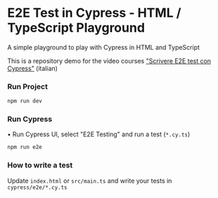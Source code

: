 # E2E Test in Cypress - HTML / TypeScript Playground

A simple playground to play with Cypress in HTML and TypeScript

This is a repository demo for the video courses ["Scrivere E2E test con Cypress"](https://www.fabiobiondi.dev/video-courses/scrivere-e2e-test-con-cypress) (italian)



### Run Project

```bash
npm run dev
```

### Run Cypress

• Run Cypress UI, select "E2E Testing" and run a test (`*.cy.ts`) 


```bash
npm run e2e
```

### How to write a test

Update `index.html` or `src/main.ts` and write your tests in `cypress/e2e/*.cy.ts`



